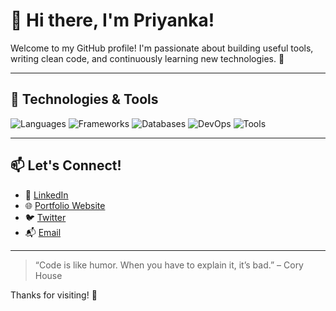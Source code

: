 # 👋 Hi there, I'm Priyanka!

Welcome to my GitHub profile! I'm passionate about building useful tools, writing clean code, and continuously learning new technologies. 🚀

---

## 🔧 Technologies & Tools

![Languages](https://skillicons.dev/icons?i=js,ts,python,java,go,html,css)
![Frameworks](https://skillicons.dev/icons?i=react,nextjs,nodejs,express,django,flask)
![Databases](https://skillicons.dev/icons?i=mysql,postgres,mongodb,redis)
![DevOps](https://skillicons.dev/icons?i=docker,kubernetes,aws,vercel,githubactions)
![Tools](https://skillicons.dev/icons?i=git,vscode,linux,figma)

---

## 📫 Let's Connect!

- 💼 [LinkedIn](https://www.linkedin.com/in/your-profile)
- 🌐 [Portfolio Website](https://yourwebsite.com)
- 🐦 [Twitter](https://twitter.com/yourhandle)
- 📬 [Email](mailto:your.email@example.com)

---

> “Code is like humor. When you have to explain it, it’s bad.” – Cory House

Thanks for visiting! 🎉
